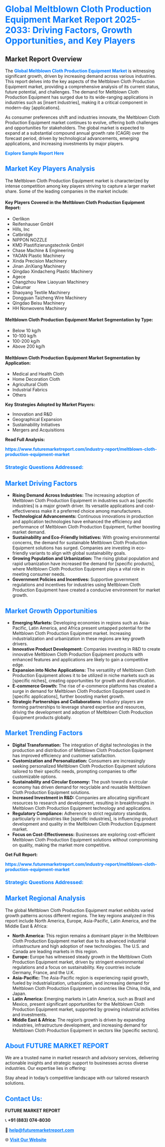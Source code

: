 <h1 style="color: #007BFF;">Global Meltblown Cloth Production Equipment Market Report 2025-2033: Driving Factors, Growth Opportunities, and Key Players</h1>

<section id="overview">
<h2>Market Report Overview</h2>
<p>The <a href="https://www.futuremarketreport.com/industry-report/meltblown-cloth-production-equipment-market" style="color: #007BFF; text-decoration: none;"><strong>Global Meltblown Cloth Production Equipment Market</strong></a> is witnessing significant growth, driven by increasing demand across various industries. This report delves into the key aspects of the Meltblown Cloth Production Equipment market, providing a comprehensive analysis of its current status, future potential, and challenges. The demand for Meltblown Cloth Production Equipment has surged due to its wide-ranging applications in industries such as [insert industries], making it a critical component in modern-day [applications].</p>
<p>As consumer preferences shift and industries innovate, the Meltblown Cloth Production Equipment market continues to evolve, offering both challenges and opportunities for stakeholders. The global market is expected to expand at a substantial compound annual growth rate (CAGR) over the forecast period, driven by technological advancements, emerging applications, and increasing investments by major players.</p>
</section>

<section id="overview">
<p><a href="https://www.futuremarketreport.com/request-sample/reportId=53468" style="color: #007BFF; text-decoration: none;"><strong>Explore Sample Report Here</strong></a></p>
</section>

<section id="key-players">
<h2 style="color: #007BFF;">Market Key Players Analysis</h2>
<p>The Meltblown Cloth Production Equipment market is characterized by intense competition among key players striving to capture a larger market share. Some of the leading companies in the market include:</p>
<h4>Key Players Covered in the Meltblown Cloth Production Equipment Report:</h4>
<ul><li>Oerlikon</li><li>Reifenhauser GmbH</li><li>Hills, Inc</li><li>Catbridge</li><li>NIPPON NOZZLE</li><li>KMD Plastifizierungstechnik GmbH</li><li>Chase Machine &amp; Engineering</li><li>YAOAN Plastic Machinery</li><li>Xinda Precision Machinery</li><li>Jinan JinXiang Machinery</li><li>Qingdao Xindacheng Plastic Machinery</li><li>Agece</li><li>Changzhou New Liaoyuan Machinery</li><li>Dakumar</li><li>Shaoyang Textile Machinery</li><li>Dongguan Taizheng Wire Machinery</li><li>Qingdao Beisu Machinery</li><li>HH Nonwovens Machinery</li></ul>
<h4>Meltblown Cloth Production Equipment Market Segmentation by Type:</h4>
<ul><li>Below 10 kg/h</li><li>10-100 kg/h</li><li>100-200 kg/h</li><li>Above 200 kg/h</li></ul>

<h4>Meltblown Cloth Production Equipment Market Segmentation by Application:</h4>
<ul><li>Medical and Health Cloth</li><li>Home Decoration Cloth</li><li>Agricultural Cloth</li><li>Industrial Fabrics</li><li>Others</li></ul>
<p><strong>Key Strategies Adopted by Market Players:</strong></p>
<ul>
<li>Innovation and R&D</li>
<li>Geographical Expansion</li>
<li>Sustainability Initiatives</li>
<li>Mergers and Acquisitions</li>
</ul>
</section>

<section>
<p><strong>Read Full Analysis: </strong></p><a href="https://www.futuremarketreport.com/industry-report/meltblown-cloth-production-equipment-market" style="color: #007BFF; text-decoration: none;"><strong>https://www.futuremarketreport.com/industry-report/meltblown-cloth-production-equipment-market</strong></a>
<h3 style="color: #007BFF;">Strategic Questions Addressed:</h3>
</section>

<section id="driving-factors">
<h2 style="color: #007BFF;">Market Driving Factors</h2>
<ul>
<li><strong>Rising Demand Across Industries:</strong> The increasing adoption of Meltblown Cloth Production Equipment in industries such as [specific industries] is a major growth driver. Its versatile applications and cost-effectiveness make it a preferred choice among manufacturers.</li>
<li><strong>Technological Advancements:</strong> Continuous innovations in production and application technologies have enhanced the efficiency and performance of Meltblown Cloth Production Equipment, further boosting market demand.</li>
<li><strong>Sustainability and Eco-Friendly Initiatives:</strong> With growing environmental concerns, the demand for sustainable Meltblown Cloth Production Equipment solutions has surged. Companies are investing in eco-friendly variants to align with global sustainability goals.</li>
<li><strong>Growing Population and Urbanization:</strong> The rising global population and rapid urbanization have increased the demand for [specific products], where Meltblown Cloth Production Equipment plays a vital role in meeting consumer needs.</li>
<li><strong>Government Policies and Incentives:</strong> Supportive government regulations and incentives for industries using Meltblown Cloth Production Equipment have created a conducive environment for market growth.</li>
</ul>
</section>

<section id="growth-opportunities">
<h2 style="color: #007BFF;">Market Growth Opportunities</h2>
<ul>
<li><strong>Emerging Markets:</strong> Developing economies in regions such as Asia-Pacific, Latin America, and Africa present untapped potential for the Meltblown Cloth Production Equipment market. Increasing industrialization and urbanization in these regions are key growth drivers.</li>
<li><strong>Innovative Product Development:</strong> Companies investing in R&D to create innovative Meltblown Cloth Production Equipment products with enhanced features and applications are likely to gain a competitive edge.</li>
<li><strong>Expansion into Niche Applications:</strong> The versatility of Meltblown Cloth Production Equipment allows it to be utilized in niche markets such as [specific niches], creating opportunities for growth and diversification.</li>
<li><strong>E-commerce Growth:</strong> The rise of e-commerce platforms has created a surge in demand for Meltblown Cloth Production Equipment used in [specific applications], further boosting market growth.</li>
<li><strong>Strategic Partnerships and Collaborations:</strong> Industry players are forming partnerships to leverage shared expertise and resources, driving the development and adoption of Meltblown Cloth Production Equipment products globally.</li>
</ul>
</section>

<section id="trending-factors">
<h2 style="color: #007BFF;">Market Trending Factors</h2>
<ul>
<li><strong>Digital Transformation:</strong> The integration of digital technologies in the production and distribution of Meltblown Cloth Production Equipment has improved efficiency and customer satisfaction.</li>
<li><strong>Customization and Personalization:</strong> Consumers are increasingly seeking personalized Meltblown Cloth Production Equipment solutions tailored to their specific needs, prompting companies to offer customizable options.</li>
<li><strong>Sustainability and Circular Economy:</strong> The push towards a circular economy has driven demand for recyclable and reusable Meltblown Cloth Production Equipment solutions.</li>
<li><strong>Increased Investment in R&D:</strong> Companies are allocating significant resources to research and development, resulting in breakthroughs in Meltblown Cloth Production Equipment technology and applications.</li>
<li><strong>Regulatory Compliance:</strong> Adherence to strict regulatory standards, particularly in industries like [specific industries], is influencing product development and quality in the Meltblown Cloth Production Equipment market.</li>
<li><strong>Focus on Cost-Effectiveness:</strong> Businesses are exploring cost-efficient Meltblown Cloth Production Equipment solutions without compromising on quality, making the market more competitive.</li>
</ul>
</section>

<section>
<p><strong>Get Full Report: </strong></p><a href="https://www.futuremarketreport.com/industry-report/meltblown-cloth-production-equipment-market" style="color: #007BFF; text-decoration: none;"><strong>https://www.futuremarketreport.com/industry-report/meltblown-cloth-production-equipment-market</strong></a>
<h3 style="color: #007BFF;">Strategic Questions Addressed:</h3>
</section>


<section id="regional-analysis">
<h2 style="color: #007BFF;">Market Regional Analysis</h2>
<p>The global Meltblown Cloth Production Equipment market exhibits varied growth patterns across different regions. The key regions analyzed in this report include North America, Europe, Asia-Pacific, Latin America, and the Middle East & Africa:</p>
<ul>
<li><strong>North America:</strong> This region remains a dominant player in the Meltblown Cloth Production Equipment market due to its advanced industrial infrastructure and high adoption of new technologies. The U.S. and Canada are leading markets in this region.</li>
<li><strong>Europe:</strong> Europe has witnessed steady growth in the Meltblown Cloth Production Equipment market, driven by stringent environmental regulations and a focus on sustainability. Key countries include Germany, France, and the U.K.</li>
<li><strong>Asia-Pacific:</strong> The Asia-Pacific region is experiencing rapid growth, fueled by industrialization, urbanization, and increasing demand for Meltblown Cloth Production Equipment in countries like China, India, and Japan.</li>
<li><strong>Latin America:</strong> Emerging markets in Latin America, such as Brazil and Mexico, present significant opportunities for the Meltblown Cloth Production Equipment market, supported by growing industrial activities and investments.</li>
<li><strong>Middle East & Africa:</strong> The region’s growth is driven by expanding industries, infrastructure development, and increasing demand for Meltblown Cloth Production Equipment in sectors like [specific sectors].</li>
</ul>
</section>

<footer>
<h2 style="color: #007BFF;">About FUTURE MARKET REPORT</h2>
<p>We are a trusted name in market research and advisory services, delivering actionable insights and strategic support to businesses across diverse industries. Our expertise lies in offering:</p>

<p>Stay ahead in today’s competitive landscape with our tailored research solutions.</p>

<h2 style="color: #007BFF;">Contact Us:</h2>
<p><strong>FUTURE MARKET REPORT</strong></p>
<p>📞 <strong>+91 (883) 074-8030</strong></p>
<p>📧 <strong><a href="mailto:help@futuremarketreport.com" style="color: #007BFF;">help@futuremarketreport.com</a></strong></p>
<p>🌐 <strong><a href="https://www.futuremarketreport.com/" style="color: #007BFF;">Visit Our Website</a></strong></p>
</footer>